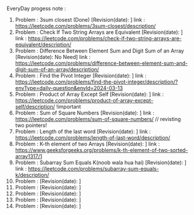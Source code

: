 EveryDay progess note :
1. Problem : 3sum closest (Done) [Revision(date):              ] link : https://leetcode.com/problems/3sum-closest/description/
2. Problem : Check If Two String Arrays are Equivalent [Revision(date):              ] link : https://leetcode.com/problems/check-if-two-string-arrays-are-equivalent/description/
3. Problem : Difference Between Element Sum and Digit Sum of an Array [Revision(date): No Need] link : https://leetcode.com/problems/difference-between-element-sum-and-digit-sum-of-an-array/description/
4. Problem : Find the Pivot Integer  [Revision(date):              ] link : https://leetcode.com/problems/find-the-pivot-integer/description/?envType=daily-question&envId=2024-03-13
5. Problem : Product of Array Except Self  [Revision(date):              ] link : https://leetcode.com/problems/product-of-array-except-self/description/ !important
6. Problem : Sum of Square Numbers [Revision(date):              ] link : https://leetcode.com/problems/sum-of-square-numbers/ // revisting two pointers!
7. Problem : Length of the last word [Revision(date):              ] link :  https://leetcode.com/problems/length-of-last-word/description/
8. Problem : K-th element of two Arrays [Revision(date):              ] link : https://www.geeksforgeeks.org/problems/k-th-element-of-two-sorted-array1317/1
9. Problem : Subarray Sum Equals K(noob wala hua hai) [Revision(date):              ] link : https://leetcode.com/problems/subarray-sum-equals-k/description/
10. Problem :  [Revision(date):              ]    
11. Problem :  [Revision(date):              ]
12. Problem :  [Revision(date):              ]
13. Problem : [Revision(date):              ]
14. Problem :  [Revision(date):              ]
 
   
